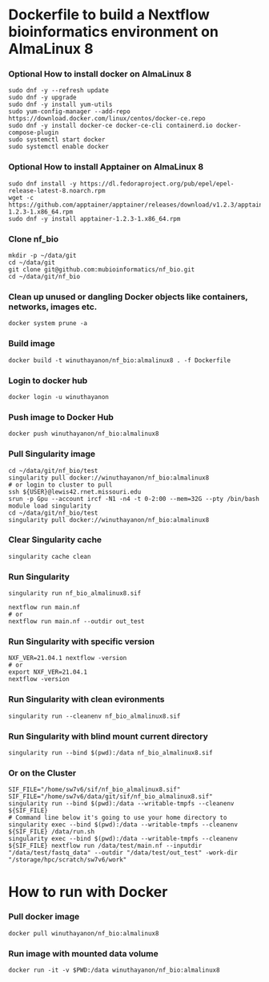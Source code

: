 # Dockerfile to build a Nextflow bioinformatics environment on AlmaLinux 8 

### Optional How to install docker on AlmaLinux 8    
```
sudo dnf -y --refresh update
sudo dnf -y upgrade
sudo dnf -y install yum-utils
sudo yum-config-manager --add-repo https://download.docker.com/linux/centos/docker-ce.repo
sudo dnf -y install docker-ce docker-ce-cli containerd.io docker-compose-plugin
sudo systemctl start docker
sudo systemctl enable docker
```

### Optional How to install Apptainer on AlmaLinux 8  
```  
sudo dnf install -y https://dl.fedoraproject.org/pub/epel/epel-release-latest-8.noarch.rpm
wget -c https://github.com/apptainer/apptainer/releases/download/v1.2.3/apptainer-1.2.3-1.x86_64.rpm
sudo dnf -y install apptainer-1.2.3-1.x86_64.rpm 
```

### Clone nf_bio
```
mkdir -p ~/data/git
cd ~/data/git
git clone git@github.com:mubioinformatics/nf_bio.git
cd ~/data/git/nf_bio
```

### Clean up unused or dangling Docker objects like containers, networks, images etc.
```
docker system prune -a
```

### Build image
```
docker build -t winuthayanon/nf_bio:almalinux8 . -f Dockerfile
```

### Login to docker hub
```
docker login -u winuthayanon
```

### Push image to Docker Hub
```
docker push winuthayanon/nf_bio:almalinux8
```

### Pull Singularity image
```
cd ~/data/git/nf_bio/test
singularity pull docker://winuthayanon/nf_bio:almalinux8
# or login to cluster to pull
ssh ${USER}@lewis42.rnet.missouri.edu
srun -p Gpu --account ircf -N1 -n4 -t 0-2:00 --mem=32G --pty /bin/bash
module load singularity
cd ~/data/git/nf_bio/test
singularity pull docker://winuthayanon/nf_bio:almalinux8
```

### Clear Singularity cache
```
singularity cache clean
```

### Run Singularity
```
singularity run nf_bio_almalinux8.sif

nextflow run main.nf
# or
nextflow run main.nf --outdir out_test
```

### Run Singularity with specific version
```
NXF_VER=21.04.1 nextflow -version
# or
export NXF_VER=21.04.1
nextflow -version
```

### Run Singularity with clean evironments
```
singularity run --cleanenv nf_bio_almalinux8.sif
```

### Run Singularity with blind mount current directory
```
singularity run --bind $(pwd):/data nf_bio_almalinux8.sif
```

### Or on the Cluster
```
SIF_FILE="/home/sw7v6/sif/nf_bio_almalinux8.sif"
SIF_FILE="/home/sw7v6/data/git/sif/nf_bio_almalinux8.sif"
singularity run --bind $(pwd):/data --writable-tmpfs --cleanenv ${SIF_FILE}
# Command line below it's going to use your home directory to
singularity exec --bind $(pwd):/data --writable-tmpfs --cleanenv ${SIF_FILE} /data/run.sh
singularity exec --bind $(pwd):/data --writable-tmpfs --cleanenv ${SIF_FILE} nextflow run /data/test/main.nf --inputdir "/data/test/fastq_data" --outdir "/data/test/out_test" -work-dir "/storage/hpc/scratch/sw7v6/work"
```

# How to run with Docker

### Pull docker image
```
docker pull winuthayanon/nf_bio:almalinux8
```

### Run image with mounted data volume
```
docker run -it -v $PWD:/data winuthayanon/nf_bio:almalinux8
```
